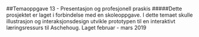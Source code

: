 ##Temaoppgave 13 - Presentasjon og profesjonell praskis
#####Dette prosjektet er laget i forbindelse med en skoleoppgave. I dette temaet skulle illustrasjon og interaksjonsdesign utvikle prototypen til en interaktivt læringsressurs til Aschehoug.
Laget februar - mars 2019
